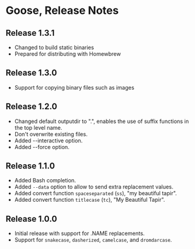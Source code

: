 # Goose, Release Notes

## Release 1.3.1

* Changed to build static binaries
* Prepared for distributing with Homewbrew


## Release 1.3.0

* Support for copying binary files such as images

## Release 1.2.0

* Changed default outputdir to ".", enables the use of suffix functions in the
  top level name.
* Don't overwrite existing files.
* Added --interactive option.
* Added --force option.


## Release 1.1.0

* Added Bash completion.
* Added `--data` option to allow to send extra replacement values.
* Added convert function `spaceseparated` (`ss`), "my beautiful tapir".
* Added convert function `titlecase` (`tc`), "My Beautiful Tapir".

## Release 1.0.0

* Initial release with support for .NAME replacements.
* Support for `snakecase`, `dasherized`, `camelcase`, and `dromdarcase`.



